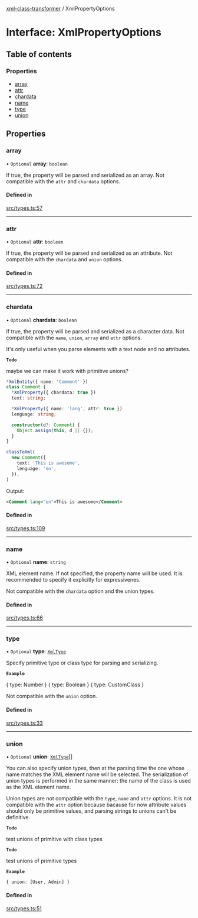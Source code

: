 [xml-class-transformer](../README.md) / XmlPropertyOptions

# Interface: XmlPropertyOptions

## Table of contents

### Properties

- [array](XmlPropertyOptions.md#array)
- [attr](XmlPropertyOptions.md#attr)
- [chardata](XmlPropertyOptions.md#chardata)
- [name](XmlPropertyOptions.md#name)
- [type](XmlPropertyOptions.md#type)
- [union](XmlPropertyOptions.md#union)

## Properties

### array

• `Optional` **array**: `boolean`

If true, the property will be parsed and serialized as an array.
Not compatible with the `attr` and `chardata` options.

#### Defined in

[src/types.ts:57](https://github.com/Edgar-P-yan/xml-class-transformer/blob/b85d748/src/types.ts#L57)

___

### attr

• `Optional` **attr**: `boolean`

If true, the property will be parsed and serialized as an attribute.
Not compatible with the `chardata` and `union` options.

#### Defined in

[src/types.ts:72](https://github.com/Edgar-P-yan/xml-class-transformer/blob/b85d748/src/types.ts#L72)

___

### chardata

• `Optional` **chardata**: `boolean`

If true, the property will be parsed and serialized as a character data.
Not compatible with the `name`, `union`, `array` and `attr` options.

It's only useful when you parse elements with a text node and no attributes.

**`Todo`**

maybe we can make it work with primitive unions?

```ts
*XmlEntity({ name: 'Comment' })
class Comment {
  *XmlProperty({ chardata: true })
  text: string;

  *XmlProperty({ name: 'lang', attr: true })
  lenguage: string;

  constructor(d?: Comment) {
    Object.assign(this, d || {});
  }
}

classToXml(
  new Comment({
    text: 'This is awesome',
    lenguage: 'en',
  }),
)
```

Output:
```xml
<Comment lang="en">This is awesome</Comment>
```

#### Defined in

[src/types.ts:109](https://github.com/Edgar-P-yan/xml-class-transformer/blob/b85d748/src/types.ts#L109)

___

### name

• `Optional` **name**: `string`

XML element name.
If not specified, the property name will be used.
It is recommended to specify it explicitly for expressivenes.

Not compatible with the `chardata` option and the union types.

#### Defined in

[src/types.ts:66](https://github.com/Edgar-P-yan/xml-class-transformer/blob/b85d748/src/types.ts#L66)

___

### type

• `Optional` **type**: [`XmlType`](../README.md#xmltype)

Specify primitive type or class type for parsing and serializing.

**`Example`**

{ type: Number }
{ type: Boolean }
{ type: CustomClass }

Not compatible with the `union` option.

#### Defined in

[src/types.ts:33](https://github.com/Edgar-P-yan/xml-class-transformer/blob/b85d748/src/types.ts#L33)

___

### union

• `Optional` **union**: [`XmlType`](../README.md#xmltype)[]

You can also specify union types, then at the parsing time
the one whose name matches the XML element name will be selected.
The serialization of union types is performed in the same manner:
the name of the class is used as the XML element name.

Union types are not compatible with the `type`, `name` and `attr` options.
It is not compatible with the `attr` option because bacause for now attribute values should
only be primitive values, and parsing strings to unions can't be definitive.

**`Todo`**

test unions of primitive with class types

**`Todo`**

test unions of primitive types

**`Example`**

```ts
{ union: [User, Admin] }
```

#### Defined in

[src/types.ts:51](https://github.com/Edgar-P-yan/xml-class-transformer/blob/b85d748/src/types.ts#L51)
